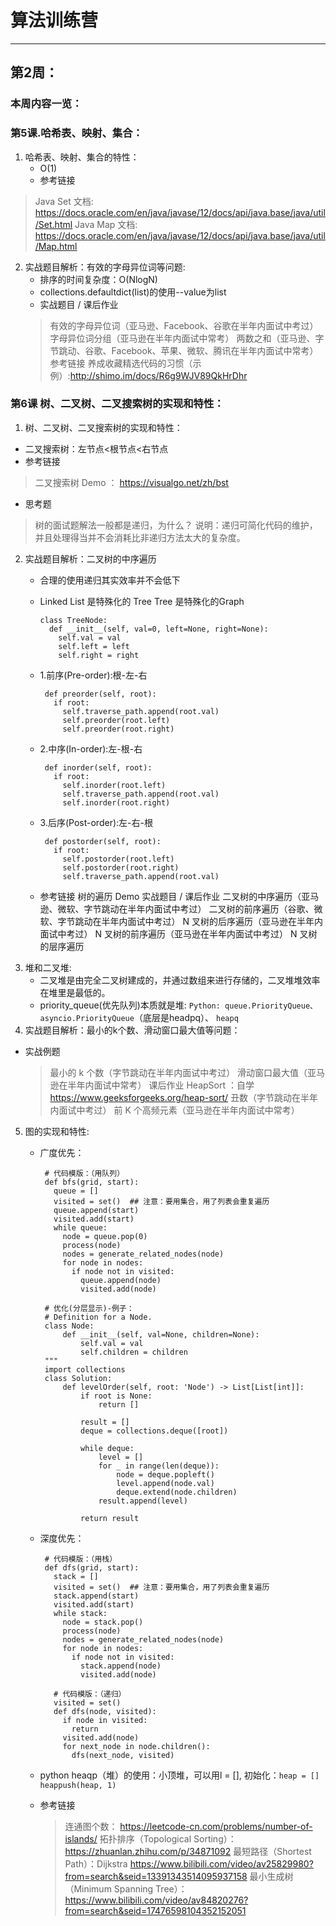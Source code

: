 # 算法训练营
---
## 第2周：
### **本周内容一览：**
### 第5课.哈希表、映射、集合：
1. 哈希表、映射、集合的特性：
   * O(1)
   * 参考链接
  >Java Set 文档: https://docs.oracle.com/en/java/javase/12/docs/api/java.base/java/util/Set.html
  >Java Map 文档: https://docs.oracle.com/en/java/javase/12/docs/api/java.base/java/util/Map.html
2. 实战题目解析：有效的字母异位词等问题:
   * 排序的时间复杂度：O(NlogN)
   * collections.defaultdict(list)的使用--value为list
   * 实战题目 / 课后作业
    >有效的字母异位词（亚马逊、Facebook、谷歌在半年内面试中考过）
    >字母异位词分组（亚马逊在半年内面试中常考）
    >两数之和（亚马逊、字节跳动、谷歌、Facebook、苹果、微软、腾讯在半年内面试中常考）
    >参考链接
    >养成收藏精选代码的习惯（示例）:http://shimo.im/docs/R6g9WJV89QkHrDhr

### 第6课 树、二叉树、二叉搜索树的实现和特性：
1. 树、二叉树、二叉搜索树的实现和特性：
  * 二叉搜索树：左节点<根节点<右节点
  * 参考链接
  >二叉搜索树 Demo ： https://visualgo.net/zh/bst
  * 思考题
  >树的面试题解法一般都是递归，为什么？
  >说明：递归可简化代码的维护，并且处理得当并不会消耗比非递归方法太大的复杂度。

2. 实战题目解析：二叉树的中序遍历
   * 合理的使用递归其实效率并不会低下
   *  Linked List 是特殊化的 Tree Tree 是特殊化的Graph

          class TreeNode:
            def __init__(self, val=0, left=None, right=None):
              self.val = val
              self.left = left
              self.right = right
   * 1.前序(Pre-order):根-左-右 

          def preorder(self, root):
            if root:
              self.traverse_path.append(root.val)
              self.preorder(root.left)
              self.preorder(root.right)
   * 2.中序(In-order):左-根-右 

          def inorder(self, root):
            if root:
              self.inorder(root.left)
              self.traverse_path.append(root.val)
              self.inorder(root.right)
   * 3.后序(Post-order):左-右-根

          def postorder(self, root):
            if root:
              self.postorder(root.left)
              self.postorder(root.right)
              self.traverse_path.append(root.val)
   * 参考链接
      树的遍历 Demo
      实战题目 / 课后作业
      二叉树的中序遍历（亚马逊、微软、字节跳动在半年内面试中考过）
      二叉树的前序遍历（谷歌、微软、字节跳动在半年内面试中考过）
      N 叉树的后序遍历（亚马逊在半年内面试中考过）
      N 叉树的前序遍历（亚马逊在半年内面试中考过）
      N 叉树的层序遍历
3. 堆和二叉堆:
    * 二叉堆是由完全二叉树建成的，并通过数组来进行存储的，二叉堆堆效率在堆里是最低的。
    * priority_queue(优先队列)本质就是堆:
      `Python: queue.PriorityQueue、 asyncio.PriorityQueue`（底层是headpq）、 `heapq`
4. 实战题目解析：最小的k个数、滑动窗口最大值等问题：
  * 实战例题
    >最小的 k 个数（字节跳动在半年内面试中考过）
    >滑动窗口最大值（亚马逊在半年内面试中常考）
    >课后作业
    >HeapSort ：自学 https://www.geeksforgeeks.org/heap-sort/
    >丑数（字节跳动在半年内面试中考过）
    >前 K 个高频元素（亚马逊在半年内面试中常考）

5. 图的实现和特性:
   * 广度优先：

          # 代码模版：（用队列）
          def bfs(grid, start):
            queue = []
            visited = set()  ## 注意：要用集合，用了列表会重复遍历
            queue.append(start)
            visited.add(start)
            while queue:
              node = queue.pop(0)
              process(node)
              nodes = generate_related_nodes(node)
              for node in nodes:
                if node not in visited:
                  queue.append(node)
                  visited.add(node)

          # 优化(分层显示)-例子：
          # Definition for a Node.
          class Node:
              def __init__(self, val=None, children=None):
                  self.val = val
                  self.children = children
          """
          import collections
          class Solution:
              def levelOrder(self, root: 'Node') -> List[List[int]]:
                  if root is None:
                      return []
                  
                  result = []
                  deque = collections.deque([root])

                  while deque:
                      level = []
                      for _ in range(len(deque)):
                          node = deque.popleft()
                          level.append(node.val)
                          deque.extend(node.children)
                      result.append(level)

                  return result



   * 深度优先：

          # 代码模版：（用栈）
          def dfs(grid, start):
            stack = []
            visited = set()  ## 注意：要用集合，用了列表会重复遍历
            stack.append(start)
            visited.add(start)
            while stack:
              node = stack.pop()
              process(node)
              nodes = generate_related_nodes(node)
              for node in nodes:
                if node not in visited:
                  stack.append(node)
                  visited.add(node)
                
            # 代码模版：（递归）
            visited = set()
            def dfs(node, visited):
              if node in visited:
                return
              visited.add(node)
              for next_node in node.children():
                dfs(next_node, visited)
   * python heaqp（堆）的使用：小顶堆，可以用l = [], 初始化：`heap = []  heappush(heap, 1)`
   * 参考链接
      >连通图个数： https://leetcode-cn.com/problems/number-of-islands/
      >拓扑排序（Topological Sorting）： https://zhuanlan.zhihu.com/p/34871092
      >最短路径（Shortest Path）：Dijkstra https://www.bilibili.com/video/av25829980?from=search&seid=13391343514095937158
      >最小生成树（Minimum Spanning Tree）： https://www.bilibili.com/video/av84820276?from=search&seid=17476598104352152051